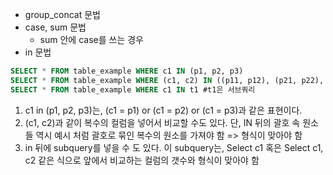 - group_concat 문법
- case, sum 문법
	- sum 안에 case를 쓰는 경우
- in 문법
```SQL
SELECT * FROM table_example WHERE c1 IN (p1, p2, p3)
SELECT * FROM table_example WHERE (c1, c2) IN ((p11, p12), (p21, p22), (p31, p32))
SELECT * FROM table_example WHERE c1 IN t1 #t1은 서브쿼리
```
1. c1 in (p1, p2, p3)는, (c1 = p1) or (c1 = p2) or (c1 = p3)과 같은 표현이다.
2. (c1, c2)과 같이 복수의 컬럼을 넣어서 비교할 수도 있다.  단, IN 뒤의 괄호 속 원소들 역시 예시 처럼 괄호로 묶인 복수의 원소를 가져야 함 => 형식이 맞아야 함
3. in 뒤에 subquery를 넣을 수 도 있다. 이 subquery는, Select c1 혹은 Select c1, c2 같은 식으로 앞에서 비교하는 컬럼의 갯수와 형식이 맞아야 함